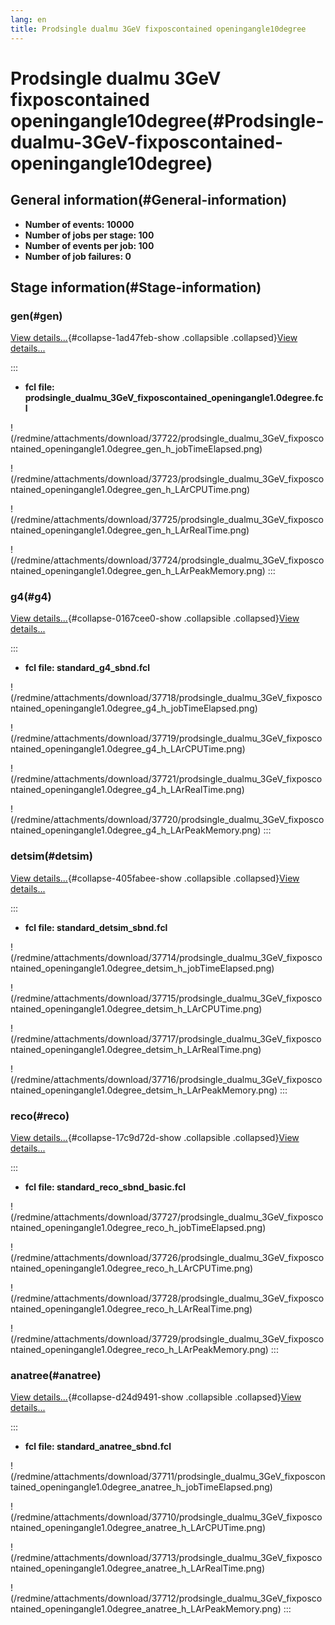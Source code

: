 ```yaml
---
lang: en
title: Prodsingle dualmu 3GeV fixposcontained openingangle10degree
---
```




Prodsingle dualmu 3GeV fixposcontained openingangle10degree(#Prodsingle-dualmu-3GeV-fixposcontained-openingangle10degree)
==========================================================================================================================================



General information(#General-information) 
----------------------------------------------------------

-   **Number of events: 10000**
-   **Number of jobs per stage: 100**
-   **Number of events per job: 100**
-   **Number of job failures: 0**



Stage information(#Stage-information) 
------------------------------------------------------



### gen(#gen) 

[View details\...](#){#collapse-1ad47feb-show .collapsible
.collapsed}[View details\...](#)

::: 
-   **fcl file:
    prodsingle\_dualmu\_3GeV\_fixposcontained\_openingangle1.0degree.fcl**

!(/redmine/attachments/download/37722/prodsingle_dualmu_3GeV_fixposcontained_openingangle1.0degree_gen_h_jobTimeElapsed.png)

!(/redmine/attachments/download/37723/prodsingle_dualmu_3GeV_fixposcontained_openingangle1.0degree_gen_h_LArCPUTime.png)

!(/redmine/attachments/download/37725/prodsingle_dualmu_3GeV_fixposcontained_openingangle1.0degree_gen_h_LArRealTime.png)

!(/redmine/attachments/download/37724/prodsingle_dualmu_3GeV_fixposcontained_openingangle1.0degree_gen_h_LArPeakMemory.png)
:::



### g4(#g4) 

[View details\...](#){#collapse-0167cee0-show .collapsible
.collapsed}[View details\...](#)

::: 
-   **fcl file: standard\_g4\_sbnd.fcl**

!(/redmine/attachments/download/37718/prodsingle_dualmu_3GeV_fixposcontained_openingangle1.0degree_g4_h_jobTimeElapsed.png)

!(/redmine/attachments/download/37719/prodsingle_dualmu_3GeV_fixposcontained_openingangle1.0degree_g4_h_LArCPUTime.png)

!(/redmine/attachments/download/37721/prodsingle_dualmu_3GeV_fixposcontained_openingangle1.0degree_g4_h_LArRealTime.png)

!(/redmine/attachments/download/37720/prodsingle_dualmu_3GeV_fixposcontained_openingangle1.0degree_g4_h_LArPeakMemory.png)
:::



### detsim(#detsim) 

[View details\...](#){#collapse-405fabee-show .collapsible
.collapsed}[View details\...](#)

::: 
-   **fcl file: standard\_detsim\_sbnd.fcl**

!(/redmine/attachments/download/37714/prodsingle_dualmu_3GeV_fixposcontained_openingangle1.0degree_detsim_h_jobTimeElapsed.png)

!(/redmine/attachments/download/37715/prodsingle_dualmu_3GeV_fixposcontained_openingangle1.0degree_detsim_h_LArCPUTime.png)

!(/redmine/attachments/download/37717/prodsingle_dualmu_3GeV_fixposcontained_openingangle1.0degree_detsim_h_LArRealTime.png)

!(/redmine/attachments/download/37716/prodsingle_dualmu_3GeV_fixposcontained_openingangle1.0degree_detsim_h_LArPeakMemory.png)
:::



### reco(#reco) 

[View details\...](#){#collapse-17c9d72d-show .collapsible
.collapsed}[View details\...](#)

::: 
-   **fcl file: standard\_reco\_sbnd\_basic.fcl**

!(/redmine/attachments/download/37727/prodsingle_dualmu_3GeV_fixposcontained_openingangle1.0degree_reco_h_jobTimeElapsed.png)

!(/redmine/attachments/download/37726/prodsingle_dualmu_3GeV_fixposcontained_openingangle1.0degree_reco_h_LArCPUTime.png)

!(/redmine/attachments/download/37728/prodsingle_dualmu_3GeV_fixposcontained_openingangle1.0degree_reco_h_LArRealTime.png)

!(/redmine/attachments/download/37729/prodsingle_dualmu_3GeV_fixposcontained_openingangle1.0degree_reco_h_LArPeakMemory.png)
:::



### anatree(#anatree) 

[View details\...](#){#collapse-d24d9491-show .collapsible
.collapsed}[View details\...](#)

::: 
-   **fcl file: standard\_anatree\_sbnd.fcl**

!(/redmine/attachments/download/37711/prodsingle_dualmu_3GeV_fixposcontained_openingangle1.0degree_anatree_h_jobTimeElapsed.png)

!(/redmine/attachments/download/37710/prodsingle_dualmu_3GeV_fixposcontained_openingangle1.0degree_anatree_h_LArCPUTime.png)

!(/redmine/attachments/download/37713/prodsingle_dualmu_3GeV_fixposcontained_openingangle1.0degree_anatree_h_LArRealTime.png)

!(/redmine/attachments/download/37712/prodsingle_dualmu_3GeV_fixposcontained_openingangle1.0degree_anatree_h_LArPeakMemory.png)
:::
